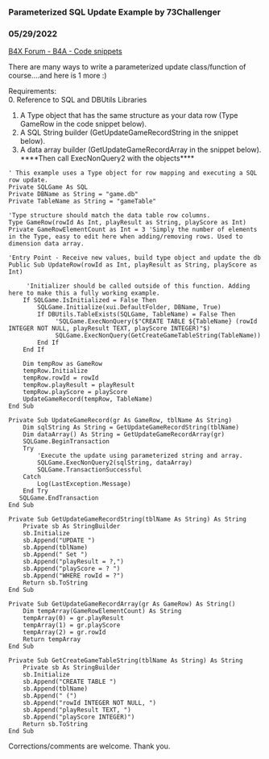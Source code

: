 ### Parameterized SQL Update Example by 73Challenger
### 05/29/2022
[B4X Forum - B4A - Code snippets](https://www.b4x.com/android/forum/threads/140854/)

There are many ways to write a parameterized update class/function of course….and here is 1 more :)  
  
Requirements:  
0. Reference to SQL and DBUtils Libraries  
1. A Type object that has the same structure as your data row (Type GameRow in the code snippet below).  
2. A SQL String builder (GetUpdateGameRecordString in the snippet below).  
3. A data array builder (GetUpdateGameRecordArray in the snippet below).  
\*\*\*\*Then call ExecNonQuery2 with the objects\*\*\*\*  
  

```B4X
' This example uses a Type object for row mapping and executing a SQL row update.  
Private SQLGame As SQL  
Private DBName as String = "game.db"  
Private TableName as String = "gameTable"  
  
'Type structure should match the data table row columns.  
Type GameRow(rowId As Int, playResult as String, playScore as Int)  
Private GameRowElementCount as Int = 3 'Simply the number of elements in the Type, easy to edit here when adding/removing rows. Used to dimension data array.  
  
'Entry Point - Receive new values, build type object and update the db  
Public Sub UpdateRow(rowId as Int, playResult as String, playScore as Int)  
  
     'Initializer should be called outside of this function. Adding here to make this a fully working example.  
    If SQLGame.IsInitialized = False Then  
        SQLGame.Initialize(xui.DefaultFolder, DBName, True)  
        If DBUtils.TableExists(SQLGame, TableName) = False Then  
             'SQLGame.ExecNonQuery($"CREATE TABLE ${TableName} (rowId INTEGER NOT NULL, playResult TEXT, playScore INTEGER)"$)  
             SQLGame.ExecNonQuery(GetCreateGameTableString(TableName))  
        End If  
    End If  
  
    Dim tempRow as GameRow  
    tempRow.Initialize  
    tempRow.rowId = rowId  
    tempRow.playResult = playResult  
    tempRow.playScore = playScore  
    UpdateGameRecord(tempRow, TableName)  
End Sub  
  
Private Sub UpdateGameRecord(gr As GameRow, tblName As String)  
    Dim sqlString As String = GetUpdateGameRecordString(tblName)  
    Dim dataArray() As String = GetUpdateGameRecordArray(gr)  
    SQLGame.BeginTransaction  
    Try  
        'Execute the update using parameterized string and array.  
        SQLGame.ExecNonQuery2(sqlString, dataArray)  
        SQLGame.TransactionSuccessful  
    Catch  
        Log(LastException.Message)  
    End Try  
   SQLGame.EndTransaction  
End Sub  
  
Private Sub GetUpdateGameRecordString(tblName As String) As String  
    Private sb As StringBuilder  
    sb.Initialize  
    sb.Append("UPDATE ")  
    sb.Append(tblName)  
    sb.Append(" Set ")  
    sb.Append("playResult = ?,")  
    sb.Append("playScore = ? ")  
    sb.Append("WHERE rowId = ?")  
    Return sb.ToString  
End Sub  
  
Private Sub GetUpdateGameRecordArray(gr As GameRow) As String()  
    Dim tempArray(GameRowElementCount) As String  
    tempArray(0) = gr.playResult  
    tempArray(1) = gr.playScore  
    tempArray(2) = gr.rowId  
    Return tempArray  
End Sub  
  
Private Sub GetCreateGameTableString(tblName As String) As String  
    Private sb As StringBuilder  
    sb.Initialize  
    sb.Append("CREATE TABLE ")  
    sb.Append(tblName)  
    sb.Append(" (")  
    sb.Append("rowId INTEGER NOT NULL, ")  
    sb.Append("playResult TEXT, ")  
    sb.Append("playScore INTEGER)")  
    Return sb.ToString  
End Sub
```

  
  
Corrections/comments are welcome. Thank you.